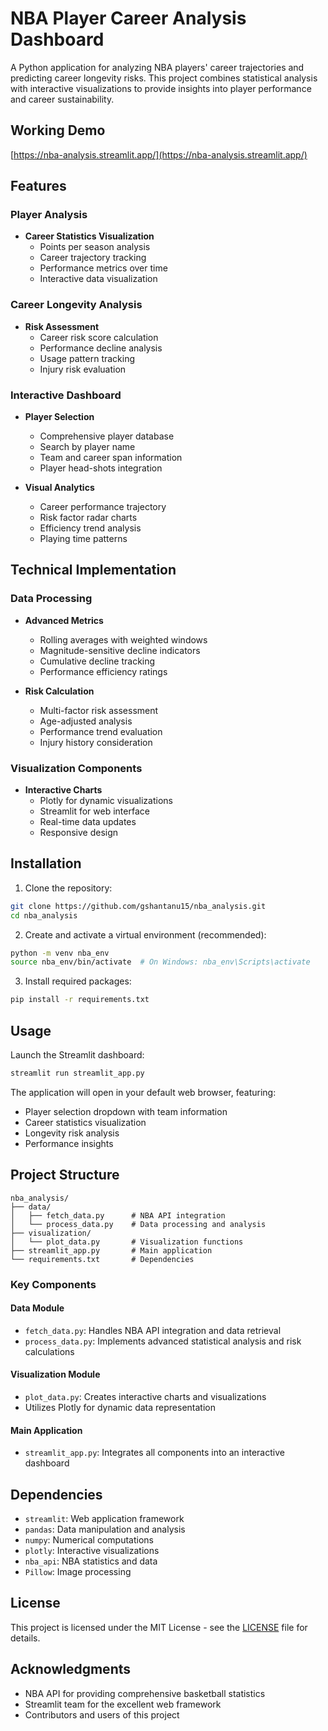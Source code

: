 # NBA Player Career Analysis Dashboard

A Python application for analyzing NBA players' career trajectories and predicting career longevity risks. This project combines statistical analysis with interactive visualizations to provide insights into player performance and career sustainability.

## Working Demo
[https://nba-analysis.streamlit.app/](https://nba-analysis.streamlit.app/)


## Features

### Player Analysis
- **Career Statistics Visualization**
  - Points per season analysis
  - Career trajectory tracking
  - Performance metrics over time
  - Interactive data visualization

### Career Longevity Analysis
- **Risk Assessment**
  - Career risk score calculation
  - Performance decline analysis
  - Usage pattern tracking
  - Injury risk evaluation

### Interactive Dashboard
- **Player Selection**
  - Comprehensive player database
  - Search by player name
  - Team and career span information
  - Player head-shots integration

- **Visual Analytics**
  - Career performance trajectory
  - Risk factor radar charts
  - Efficiency trend analysis
  - Playing time patterns

## Technical Implementation

### Data Processing
- **Advanced Metrics**
  - Rolling averages with weighted windows
  - Magnitude-sensitive decline indicators
  - Cumulative decline tracking
  - Performance efficiency ratings

- **Risk Calculation**
  - Multi-factor risk assessment
  - Age-adjusted analysis
  - Performance trend evaluation
  - Injury history consideration

### Visualization Components
- **Interactive Charts**
  - Plotly for dynamic visualizations
  - Streamlit for web interface
  - Real-time data updates
  - Responsive design

## Installation

1. Clone the repository:
```bash
git clone https://github.com/gshantanu15/nba_analysis.git
cd nba_analysis
```

2. Create and activate a virtual environment (recommended):
```bash
python -m venv nba_env
source nba_env/bin/activate  # On Windows: nba_env\Scripts\activate
```

3. Install required packages:
```bash
pip install -r requirements.txt
```

## Usage

Launch the Streamlit dashboard:
```bash
streamlit run streamlit_app.py
```

The application will open in your default web browser, featuring:
- Player selection dropdown with team information
- Career statistics visualization
- Longevity risk analysis
- Performance insights

## Project Structure

```
nba_analysis/
├── data/
│   ├── fetch_data.py      # NBA API integration
│   └── process_data.py    # Data processing and analysis
├── visualization/
│   └── plot_data.py       # Visualization functions
├── streamlit_app.py       # Main application
└── requirements.txt       # Dependencies
```

### Key Components

#### Data Module
- `fetch_data.py`: Handles NBA API integration and data retrieval
- `process_data.py`: Implements advanced statistical analysis and risk calculations

#### Visualization Module
- `plot_data.py`: Creates interactive charts and visualizations
- Utilizes Plotly for dynamic data representation

#### Main Application
- `streamlit_app.py`: Integrates all components into an interactive dashboard

## Dependencies

- `streamlit`: Web application framework
- `pandas`: Data manipulation and analysis
- `numpy`: Numerical computations
- `plotly`: Interactive visualizations
- `nba_api`: NBA statistics and data
- `Pillow`: Image processing

## License

This project is licensed under the MIT License - see the [LICENSE](LICENSE) file for details.

## Acknowledgments

- NBA API for providing comprehensive basketball statistics
- Streamlit team for the excellent web framework
- Contributors and users of this project